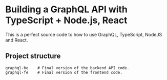 # Building a GraphQL API with TypeScript + Node.js, React

This is a perfect source code to how to use GraphQL, TypeScript, NodeJS and React.

## Project structure
    graphql-be    # Final version of the backend API code.
    graphql-fe    # Final version of the frontend code.
